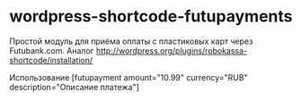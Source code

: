 wordpress-shortcode-futupayments
================================
Простой модуль для приёма оплаты с пластиковых карт через Futubank.com. Аналог http://wordpress.org/plugins/robokassa-shortcode/installation/

Использование
[futupayment amount="10.99" currency="RUB" description="Описание платежа"]


